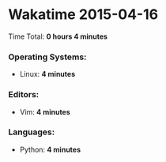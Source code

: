 # Wakatime 2015-04-16

Time Total: **0 hours 4 minutes**

### Operating Systems:
- Linux: **4 minutes** 

### Editors:
- Vim: **4 minutes** 

### Languages:
- Python: **4 minutes** 

